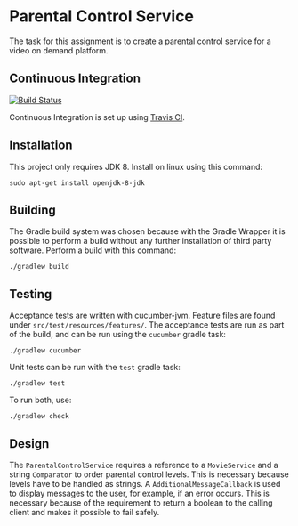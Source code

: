 # Parental Control Service

The task for this assignment is to create a parental control service for a video on demand platform.

## Continuous Integration
[![Build Status](https://travis-ci.org/nieldw/parental-control-service.svg?branch=master)](https://travis-ci.org/nieldw/parental-control-service)

Continuous Integration is set up using [Travis CI](https://travis-ci.org).

## Installation
This project only requires JDK 8. Install on linux using this command:

    sudo apt-get install openjdk-8-jdk

## Building
The Gradle build system was chosen because with the Gradle Wrapper it is possible to perform a build without any further
installation of third party software. Perform a build with this command:

    ./gradlew build
    
## Testing
Acceptance tests are written with cucumber-jvm. Feature files are found under `src/test/resources/features/`.
The acceptance tests are run as part of the build, and can be run using the `cucumber` gradle task:

    ./gradlew cucumber

Unit tests can be run with the `test` gradle task:

    ./gradlew test

To run both, use:

    ./gradlew check

## Design
The `ParentalControlService` requires a reference to a `MovieService` and a string `Comparator` to order parental 
control levels. This is necessary because levels have to be handled as strings. A `AdditionalMessageCallback` is used to
display messages to the user, for example, if an error occurs. This is necessary because of the requirement to return a 
boolean to the calling client and makes it possible to fail safely.